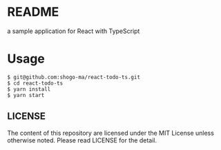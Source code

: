 # README
a sample application for React with TypeScript

# Usage

```
$ git@github.com:shogo-ma/react-todo-ts.git
$ cd react-todo-ts
$ yarn install
$ yarn start
```

## LICENSE
The content of this repository are licensed under the MIT License unless otherwise noted. Please read LICENSE for the detail.